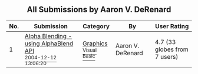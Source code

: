 ﻿<div align="center">

## All Submissions by Aaron V\. DeRenard

</div>

No.  | Submission | Category | By   | User Rating
---- | ---------- | -------- | ---- | -----------
1 | [Alpha Blending \- using AlphaBlend API<br /><sup>2004-12-12 13:06:20</sup>](https://github.com/Planet-Source-Code/aaron-v-derenard-alpha-blending-using-alphablend-api__1-57693) | [Graphics<br /><sup>Visual Basic</sup>](../ByCategory/graphics__1-46.md) | Aaron V\. DeRenard | 4.7 (33 globes from 7 users)
